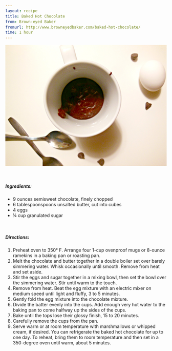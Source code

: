 ```yaml
---
layout: recipe
title: Baked Hot Chocolate
from: Brown-eyed Baker
fromurl: http://www.browneyedbaker.com/baked-hot-chocolate/
time: 1 hour
---
```


![Baked Hot Chocolate](/assets/img/baked-hot-chocolate.jpg)

<br>


##### Ingredients:

* 9 ounces semisweet chocolate, finely chopped
* 6 tablespoonspoons unsalted butter, cut into cubes
* 4 eggs
* ¼ cup granulated sugar

<br>

##### Directions:

1. Preheat oven to 350° F. Arrange four 1-cup ovenproof mugs or 8-ounce ramekins in a baking pan or roasting pan.
2. Melt the chocolate and butter together in a double boiler set over barely simmering water. Whisk occasionally until smooth. Remove from heat and set aside.
3. Stir the eggs and sugar together in a mixing bowl, then set the bowl over the simmering water. Stir until warm to the touch.
4. Remove from heat. Beat the egg mixture with an electric mixer on medium speed until light and fluffy, 3 to 5 minutes. 
5. Gently fold the egg mixture into the chocolate mixture.
6. Divide the batter evenly into the cups. Add enough very hot water to the baking pan to come halfway up the sides of the cups. 
7. Bake until the tops lose their glossy finish, 15 to 20 minutes. 
8. Carefully remove the cups from the pan.
9. Serve warm or at room temperature with marshmallows or whipped cream, if desired. You can refrigerate the baked hot chocolate for up to one day. To reheat, bring them to room temperature and then set in a 350-degree oven until warm, about 5 minutes.

